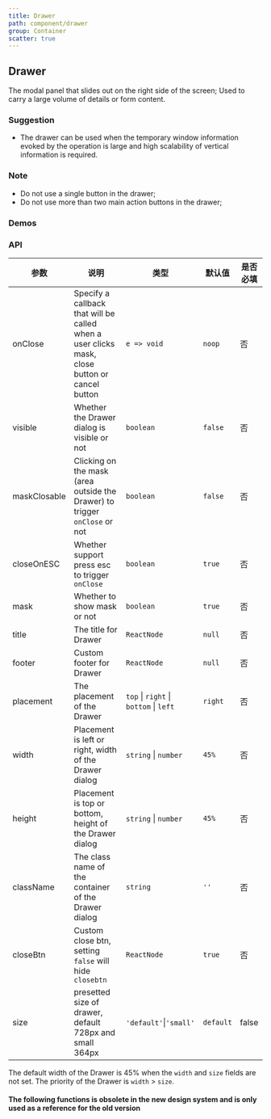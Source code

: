 ```yaml
---
title: Drawer
path: component/drawer
group: Container
scatter: true
---
```


## Drawer

The modal panel that slides out on the right side of the screen; Used to carry a large volume of details or form content.

### Suggestion

- The drawer can be used when the temporary window information evoked by the operation is large and high scalability of vertical information is required.

### Note

- Do not use a single button in the drawer;
- Do not use more than two main action buttons in the drawer;

### Demos

<!-- demo-slot-1 -->
<!-- demo-slot-3 -->

### API

| 参数         | 说明                                                                                          | 类型                                   | 默认值    | 是否必填 |
| ------------ | --------------------------------------------------------------------------------------------- | -------------------------------------- | --------- | -------- |
| onClose      | Specify a callback that will be called when a user clicks mask, close button or cancel button | `e => void`                            | `noop`    | 否       |
| visible      | Whether the Drawer dialog is visible or not                                                   | `boolean`                              | `false`   | 否       |
| maskClosable | Clicking on the mask (area outside the Drawer) to trigger `onClose` or not                    | `boolean`                              | `false`   | 否       |
| closeOnESC   | Whether support press esc to trigger `onClose`                                                | `boolean`                              | `true`    | 否       |
| mask         | Whether to show mask or not                                                                   | `boolean`                              | `true`    | 否       |
| title        | The title for Drawer                                                                          | `ReactNode`                            | `null`    | 否       |
| footer       | Custom footer for Drawer                                                                      | `ReactNode`                            | `null`    | 否       |
| placement    | The placement of the Drawer                                                                   | `top` \| `right` \| `bottom` \| `left` | `right`   | 否       |
| width        | Placement is left or right, width of the Drawer dialog                                        | `string` \| `number`                   | `45%`     | 否       |
| height       | Placement is top or bottom, height of the Drawer dialog                                       | `string` \| `number`                   | `45%`     | 否       |
| className    | The class name of the container of the Drawer dialog                                          | `string`                               | `''`      | 否       |
| closeBtn     | Custom close btn, setting `false` will hide `closebtn`                                        | `ReactNode`                            | `true`    | 否       |
| size         | presetted size of drawer, default 728px and small 364px                                       | `'default'`\|`'small'`                 | `default` | false    |

The default width of the Drawer is 45% when the `width` and `size` fields are not set. The priority of the Drawer is `width` > `size`.

#### The following functions is obsolete in the new design system and is only used as a reference for the old version

<!-- demo-slot-2 -->
<!-- demo-slot-4 -->
